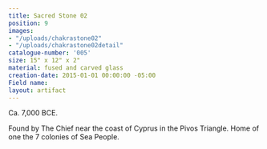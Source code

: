 ```yaml
---
title: Sacred Stone 02
position: 9
images:
- "/uploads/chakrastone02"
- "/uploads/chakrastone02detail"
catalogue-number: '005'
size: 15" x 12" x 2"
material: fused and carved glass
creation-date: 2015-01-01 00:00:00 -05:00
Field name: 
layout: artifact
---
```


Ca. 7,000 BCE.

Found by The Chief near the coast of Cyprus in the Pivos Triangle. Home of one the 7 colonies of Sea People.
